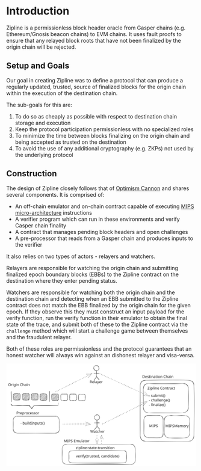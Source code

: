 # Introduction

Zipline is a permissionless block header oracle from Gasper chains (e.g. Ethereum/Gnosis beacon chains) to EVM chains. It uses fault proofs to ensure that any relayed block roots that have not been finalized by the origin chain will be rejected.

## Setup and Goals

Our goal in creating Zipline was to define a protocol that can produce a regularly updated, trusted, source of finalized blocks for the origin chain within the execution of the destination chain.

The sub-goals for this are:

1. To do so as cheaply as possible with respect to destination chain storage and execution
2. Keep the protocol participation permissionless with no specialized roles
3. To minimize the time between blocks finalizing on the origin chain and being accepted as trusted on the destination
4. To avoid the use of any additional cryptography (e.g. ZKPs) not used by the underlying protocol

## Construction

The design of Zipline closely follows that of [Optimism Cannon](https://github.com/ethereum-optimism/cannon) and shares several components. It is comprised of:

- An off-chain emulator and on-chain contract capable of executing [MIPS micro-architecture](https://en.wikipedia.org/wiki/MIPS_architecture) instructions
- A verifier program which can run in these environments and verify Casper chain finality
- A contract that manages pending block headers and open challenges
- A pre-processor that reads from a Gasper chain and produces inputs to the verifier

It also relies on two types of actors - relayers and watchers. 

Relayers are responsible for watching the origin chain and submitting finalized epoch boundary blocks (EBBs) to the Zipline contract on the destination where they enter pending status.

Watchers are responsible for watching both the origin chain and the destination chain and detecting when an EBB submitted to the Zipline contract does not match the EBB finalized by the origin chain for the given epoch. If they observe this they must construct an input payload for the verify function, run the verify function in their emulator to obtain the final state of the trace, and submit both of these to the Zipline contract via the `challenge` method which will start a challenge game between themselves and the fraudulent relayer.

Both of these roles are permissionless and the protocol guarantees that an honest watcher will always win against an dishonest relayer and visa-versa.

![Protocol Architecture](./graphics/architecture.excalidraw.svg)
